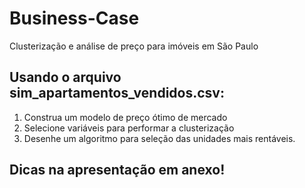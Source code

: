 # Business-Case
Clusterização e análise de preço para imóveis em São Paulo

## Usando o arquivo sim_apartamentos_vendidos.csv:
1. Construa um modelo de preço ótimo de mercado
2. Selecione variáveis para performar a clusterização
3. Desenhe um algoritmo para seleção das unidades mais rentáveis. 
## Dicas na apresentação em anexo!
